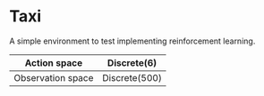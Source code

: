 # Taxi 

A simple environment to test implementing reinforcement learning.

| Action space      | Discrete(6)   |
| ----------------- | ------------- |
| Observation space | Discrete(500) |
